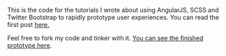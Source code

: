 This is the code for the tutorials I wrote about using AngularJS, SCSS and Twitter Bootstrap to rapidly prototype user experiences. You can read the first post [here.](http://cattsmall.com/2014/05/using-angularjs-scss-and-twitter-bootstrap-to-rapidly-prototype-user-experiences/)

Feel free to fork my code and tinker with it. [You can see the finished prototype here](http://cattsmall.github.io/Angular_Bootstrap_UX_Prototyping/).
